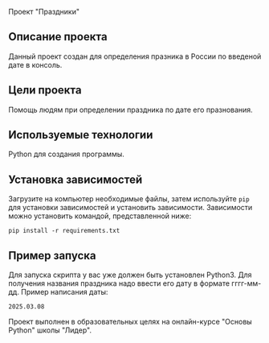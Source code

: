  Проект "Праздники"

## Описание проекта
Данный проект создан для определения празника в России по введеной дате в консоль.

## Цели проекта
Помощь людям при определении праздника по дате его празнования.

## Используемые технологии
Python для создания программы.

## Установка зависимостей
Загрузите на компьютер необходимые файлы, затем используйте `pip` для установки зависимостей и установить зависимости. 
Зависимости можно установить командой, представленной ниже:
```
pip install -r requirements.txt
```

## Пример запуска
Для запуска скрипта у вас уже должен быть установлен Python3.
Для получения названия праздника надо ввести его дату в формате гггг-мм-дд.
Пример написания даты:

```
2025.03.08
```



Проект выполнен в образовательных целях на онлайн-курсе "Основы Python" школы "Лидер".